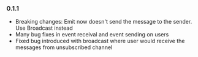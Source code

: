 ### 0.1.1

- Breaking changes: Emit now doesn't send the message to the sender. Use Broadcast instead
- Many bug fixes in event receival and event sending on users
- Fixed bug introduced with broadcast where user would receive the messages from unsubscribed channel